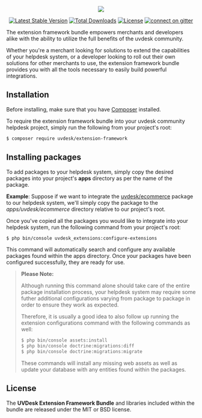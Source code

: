 <p align="center"><a href="https://www.uvdesk.com/en/" target="_blank">
    <img src="https://s3-ap-southeast-1.amazonaws.com/cdn.uvdesk.com/uvdesk/bundles/webkuldefault/images/uvdesk-wide.svg">
</a></p>

<p align="center">
    <a href="https://packagist.org/packages/uvdesk/extension-framework"><img src="https://poser.pugx.org/uvdesk/extension-framework/v/stable.svg" alt="Latest Stable Version"></a>
    <a href="https://packagist.org/packages/uvdesk/extension-framework"><img src="https://poser.pugx.org/uvdesk/extension-framework/d/total.svg" alt="Total Downloads"></a>
    <a href="https://packagist.org/packages/uvdesk/extension-framework"><img src="https://poser.pugx.org/uvdesk/extension-framework/license.svg" alt="License"></a>
    <a href="https://gitter.im/uvdesk/extension-framework"><img src="https://badges.gitter.im/uvdesk/extension-framework.svg" alt="connect on gitter"></a>
</p>

The extension framework bundle empowers merchants and developers alike with the ability to utilize the full benefits of the uvdesk community.

Whether you're a merchant looking for solutions to extend the capabilities of your helpdesk system, or a developer looking to roll out their own solutions for other merchants to use, the extension framework bundle provides you with all the tools necessary to easily build powerful integrations.

Installation
--------------

Before installing, make sure that you have [Composer][1] installed.

To require the extension framework bundle into your uvdesk community helpdesk project, simply run the following from your project's root:

```bash
$ composer require uvdesk/extension-framework
```

Installing packages
--------------

To add packages to your helpdesk system, simply copy the desired packages into your project's **apps** directory as per the name of the package.

**Example**: Suppose if we want to integrate the [uvdesk/ecommerce][2] package to our helpdesk system, we'll simply copy the package to the *apps/uvdesk/ecommerce* directory relative to our project's root.

Once you've copied all the packages you would like to integrate into your helpdesk system, run the following command from your project's root:

```bash
$ php bin/console uvdesk_extensions:configure-extensions
```

This command will automatically search and configure any available packages found within the apps directory. Once your packages have been configured successfully, they are ready for use.

>**Please Note:**
>
>Although running this command alone should take care of the entire package installation process, your helpdesk system may require some futher additional configurations varying from package to package in order to ensure they work as expected.
>
> Therefore, it is usually a good idea to also follow up running the extension configurations command with the following commands as well: 
>
>```bash
>$ php bin/console assets:install
>$ php bin/console doctrine:migrations:diff
>$ php bin/console doctrine:migrations:migrate
>```
>
>These commands will install any missing web assets as well as update your database with any entities found within the packages.



License
--------------

The **UVDesk Extension Framework Bundle** and libraries included within the bundle are released under the MIT or BSD license.

[1]: https://getcomposer.org/
[2]: https://github.com/uvdesk/ecommerce